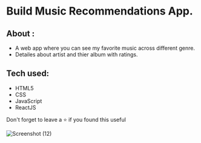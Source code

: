 # Build Music Recommendations App.

## About :
- A web app where you can see my favorite music across different genre.
- Detailes about artist and thier album with ratings.

## Tech used:
- HTML5
- CSS
- JavaScript
- ReactJS

Don't forget to leave a ⭐ if you found this useful

![Screenshot (12)](https://user-images.githubusercontent.com/108976136/205936977-4d9228a2-d931-4384-935b-02bd42816ab3.png)
